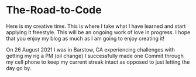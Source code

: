 # The-Road-to-Code
Here is my creative time. This is where I take what I have learned
and start applying it freestyle. This will be an ongoing work of love
in progress. I hope that you enjoy my blog as much as I am going
to enjoy creating it!

On 26 August 2021 I was in Barstow, CA experiencing challenges with getting my rig a PM (oil change)
I successfully made one Commit through my cell phone to keep my current streak intact as opposed to
just letting the day go by.
